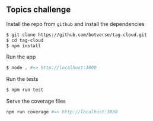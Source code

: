 ## Topics challenge

Install the repo from `github` and install the dependencies

```bash
$ git clone https://github.com/botverse/tag-cloud.git
$ cd tag-cloud
$ npm install
```

Run the app

```bash
$ node . #=> http://localhost:3000
```

Run the tests

```bash
$ npm run test
```

Serve the coverage files

```bash
npm run coverage #=> http://localhost:3030
```